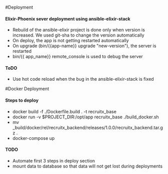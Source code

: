 #Deployment

#### Elixir-Phoenix sever deployment using ansible-elixir-stack

  * Rebuild of the ansible-elixir project is done only when version is increased. We used git-sha to change the version automatically
  * On deploy, the app is not getting restarted automatically
  * On upgrade (bin/{{app-name}} upgrade "new-version"), the server is restarted
  * bin/{{ app_name}} remote_console is used to debug the server

#### ToDO

  * Use hot code reload when the bug in the ansible-elixir-stack is fixed

#Docker Deployment

#### Steps to deploy

  * docker build -f ./Dockerfile.build . -t recruitx_base
  * docker run -v $PROJECT_DIR:/opt/app recruitx_base ./build_docker.sh
  * mv _build/docker/rel/recruitx_backend/releases/1.0.0/recruitx_backend.tar.gz .
  * docker-compose up

#### TODO

  * Automate first 3 steps in deploy section
  * mount data to database so that data will not get lost during deployments

